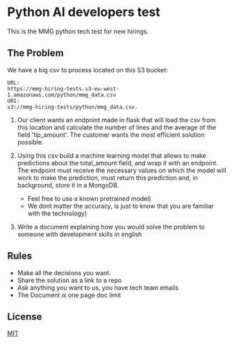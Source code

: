 # Python AI developers test

This is the MMG python tech test for new hirings.

## The Problem

We have a big csv to process located on this S3 bucket:

```
URL:
https://mmg-hiring-tests.s3-eu-west-1.amazonaws.com/python/mmg_data.csv
URI:
s3://mmg-hiring-tests/python/mmg_data.csv.
```

1. Our client wants an endpoint made in flask that will load the csv from this location and calculate the number of lines and the average of the field 'tip_amount'. The customer wants the most efficient solution possible.

2. Using this csv build a machine learning model that allows to make predictions about the total_amount field, and wrap it with an endpoint. The endpoint must receive the necessary values on which the model will work to make the prediction, must return this prediction and, in background, store it in a MongoDB.

   - Feel free to use a known pretrained model)
   - We dont matter the accuracy, is just to know that you are familiar with the technology)

3. Write a document explaining how you would solve the problem to someone with development skills in english

## Rules

- Make all the decisions you want.
- Share the solution as a link to a repo
- Ask anything you want to us, you have tech team emails
- The Document is one page doc limit

## License

[MIT](https://choosealicense.com/licenses/mit/)